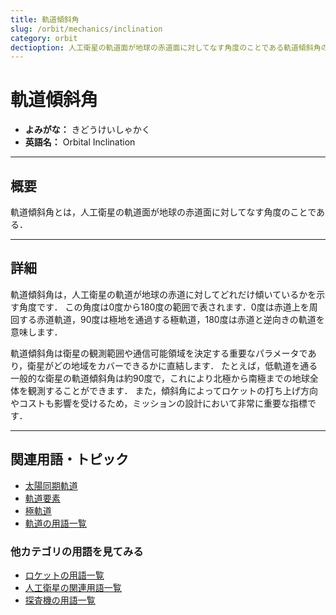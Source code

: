 ```yaml
---
title: 軌道傾斜角
slug: /orbit/mechanics/inclination
category: orbit
dectioption: 人工衛星の軌道面が地球の赤道面に対してなす角度のことである軌道傾斜角の意味・定義・内容について解説します．
---
```


# 軌道傾斜角

- **よみがな：** きどうけいしゃかく  
- **英語名：** Orbital Inclination  

---

## 概要

軌道傾斜角とは，人工衛星の軌道面が地球の赤道面に対してなす角度のことである．

---

## 詳細

軌道傾斜角は，人工衛星の軌道が地球の赤道に対してどれだけ傾いているかを示す角度です．
この角度は0度から180度の範囲で表されます．0度は赤道上を周回する赤道軌道，90度は極地を通過する極軌道，180度は赤道と逆向きの軌道を意味します．

軌道傾斜角は衛星の観測範囲や通信可能領域を決定する重要なパラメータであり，衛星がどの地域をカバーできるかに直結します．
たとえば，低軌道を通る一般的な衛星の軌道傾斜角は約90度で，これにより北極から南極までの地球全体を観測することができます．
また，傾斜角によってロケットの打ち上げ方向やコストも影響を受けるため，ミッションの設計において非常に重要な指標です．

---

## 関連用語・トピック

- [太陽同期軌道](/docs/orbit/type/sun-synchronous-orbit)
- [軌道要素](/docs/orbit/mechanics/orbital-elements)
- [極軌道](/docs/orbit/type/polar-orbit)
- [軌道の用語一覧](/docs/category/orbit)

### 他カテゴリの用語を見てみる
- [ロケットの用語一覧](/docs/category/rocket)
- [人工衛星の関連用語一覧](/docs/category/satellite)
- [探査機の用語一覧](/docs/category/explorer)
